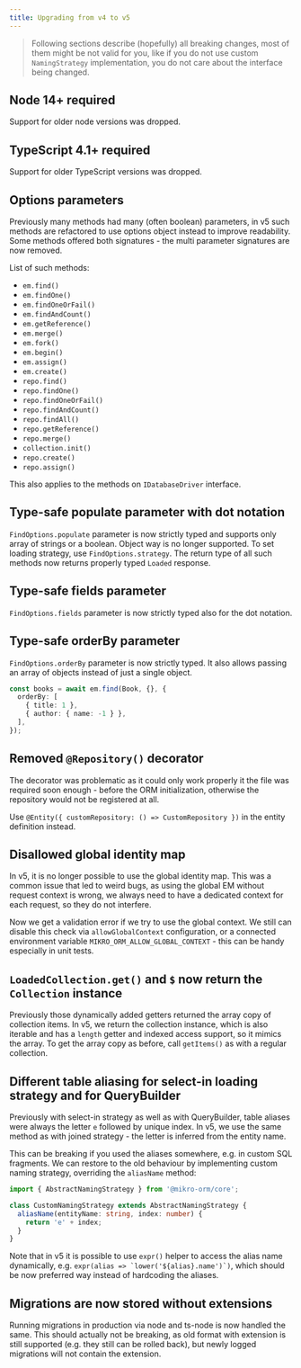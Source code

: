 ```yaml
---
title: Upgrading from v4 to v5
---
```


> Following sections describe (hopefully) all breaking changes, most of them might be not valid 
> for you, like if you do not use custom `NamingStrategy` implementation, you do not care about
> the interface being changed.

## Node 14+ required

Support for older node versions was dropped. 

## TypeScript 4.1+ required

Support for older TypeScript versions was dropped. 

## Options parameters

Previously many methods had many (often boolean) parameters, in v5 such methods are
refactored to use options object instead to improve readability. Some methods offered
both signatures - the multi parameter signatures are now removed.

List of such methods:

- `em.find()`
- `em.findOne()`
- `em.findOneOrFail()`
- `em.findAndCount()`
- `em.getReference()`
- `em.merge()`
- `em.fork()`
- `em.begin()`
- `em.assign()`
- `em.create()`
- `repo.find()`
- `repo.findOne()`
- `repo.findOneOrFail()`
- `repo.findAndCount()`
- `repo.findAll()`
- `repo.getReference()`
- `repo.merge()`
- `collection.init()`
- `repo.create()`
- `repo.assign()`

This also applies to the methods on `IDatabaseDriver` interface.

## Type-safe populate parameter with dot notation

`FindOptions.populate` parameter is now strictly typed and supports only array of 
strings or a boolean.
Object way is no longer supported. To set loading strategy, use `FindOptions.strategy`.
The return type of all such methods now returns properly typed `Loaded` response. 

## Type-safe fields parameter

`FindOptions.fields` parameter is now strictly typed also for the dot notation.

## Type-safe orderBy parameter

`FindOptions.orderBy` parameter is now strictly typed. It also allows passing an 
array of objects instead of just a single object.

```ts
const books = await em.find(Book, {}, {
  orderBy: [
    { title: 1 },
    { author: { name: -1 } },
  ],
});
```

## Removed `@Repository()` decorator

The decorator was problematic as it could only work properly it the file was required
soon enough - before the ORM initialization, otherwise the repository would not be 
registered at all.

Use `@Entity({ customRepository: () => CustomRepository })` in the entity definition
instead.

## Disallowed global identity map

In v5, it is no longer possible to use the global identity map. This was a 
common issue that led to weird bugs, as using the global EM without request
context is wrong, we always need to have a dedicated context for each request,
so they do not interfere.

Now we get a validation error if we try to use the global context. We still can
disable this check via `allowGlobalContext` configuration, or a connected 
environment variable `MIKRO_ORM_ALLOW_GLOBAL_CONTEXT` - this can be handy 
especially in unit tests.

## `LoadedCollection.get()` and `$` now return the `Collection` instance

Previously those dynamically added getters returned the array copy of collection
items. In v5, we return the collection instance, which is also iterable and has
a `length` getter and indexed access support, so it mimics the array. To get the
array copy as before, call `getItems()` as with a regular collection.

## Different table aliasing for select-in loading strategy and for QueryBuilder

Previously with select-in strategy as well as with QueryBuilder, table aliases
were always the letter `e` followed by unique index. In v5, we use the same 
method as with joined strategy - the letter is inferred from the entity name.

This can be breaking if you used the aliases somewhere, e.g. in custom SQL 
fragments. We can restore to the old behaviour by implementing custom naming
strategy, overriding the `aliasName` method:

```ts
import { AbstractNamingStrategy } from '@mikro-orm/core';

class CustomNamingStrategy extends AbstractNamingStrategy {
  aliasName(entityName: string, index: number) {
    return 'e' + index;
  }
}
```

Note that in v5 it is possible to use `expr()` helper to access the alias name
dynamically, e.g. ``expr(alias => `lower('${alias}.name')`)``, which should be 
now preferred way instead of hardcoding the aliases.

## Migrations are now stored without extensions

Running migrations in production via node and ts-node is now handled the same.
This should actually not be breaking, as old format with extension is still 
supported (e.g. they still can be rolled back), but newly logged migrations
will not contain the extension.
